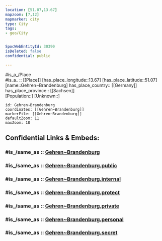 ```yaml
---
location: [51.07,13.67] 
mapzoom: [7,12] 
mapmarker: city 
type: City
tags:
- geo/City


SpocWebEntityId: 30390
isDeleted: false
confidential: public

---
```

#is_a_/Place  
#is_a_ :: [[Place]] 
[has_place_longitude::13.67] 
[has_place_latitude::51.07] 
[name::Gehren~Brandenburg] 
has_place_country:: [[Germany]]  
has_place_province:: [[Sachsen]]  
[Population::] 
[Unknown::] 


```leaflet
id: Gehren~Brandenburg
coordinates: [[Gehren~Brandenburg]] 
markerFile: [[Gehren~Brandenburg]] 
defaultZoom: 11 
maxZoom: 18
```


## Confidential Links & Embeds: 

### #is_/same_as :: [Gehren~Brandenburg](/_Standards/Earth/Continent/Europe/Europe~Central/Germany/Germany~East/Sachsen/counties~Sachsen/Dresden/City/Gehren~Brandenburg.md) 

### #is_/same_as :: [Gehren~Brandenburg.public](/_public/Earth/Continent/Europe/Europe~Central/Germany/Germany~East/Sachsen/counties~Sachsen/Dresden/City/Gehren~Brandenburg.public.md) 

### #is_/same_as :: [Gehren~Brandenburg.internal](/_internal/Earth/Continent/Europe/Europe~Central/Germany/Germany~East/Sachsen/counties~Sachsen/Dresden/City/Gehren~Brandenburg.internal.md) 

### #is_/same_as :: [Gehren~Brandenburg.protect](/_protect/Earth/Continent/Europe/Europe~Central/Germany/Germany~East/Sachsen/counties~Sachsen/Dresden/City/Gehren~Brandenburg.protect.md) 

### #is_/same_as :: [Gehren~Brandenburg.private](/_private/Earth/Continent/Europe/Europe~Central/Germany/Germany~East/Sachsen/counties~Sachsen/Dresden/City/Gehren~Brandenburg.private.md) 

### #is_/same_as :: [Gehren~Brandenburg.personal](/_personal/Earth/Continent/Europe/Europe~Central/Germany/Germany~East/Sachsen/counties~Sachsen/Dresden/City/Gehren~Brandenburg.personal.md) 

### #is_/same_as :: [Gehren~Brandenburg.secret](/_secret/Earth/Continent/Europe/Europe~Central/Germany/Germany~East/Sachsen/counties~Sachsen/Dresden/City/Gehren~Brandenburg.secret.md)

